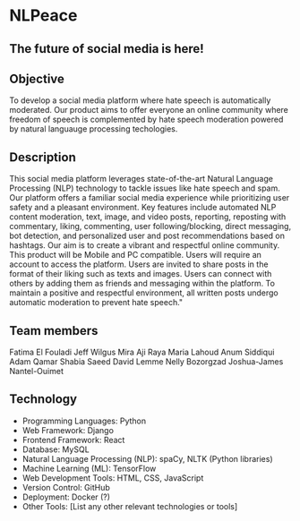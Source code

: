 # NLPeace

## The future of social media is here!

## Objective
To develop a social media platform where hate speech is automatically moderated. Our product aims to offer everyone an online community where 
freedom of speech is complemented by hate speech moderation powered by natural languauge processing techologies.

## Description

This social media platform leverages state-of-the-art Natural Language Processing (NLP) technology to tackle issues like hate speech and spam. 
Our platform offers a familiar social media experience while prioritizing user safety and a pleasant environment. Key features include automated 
NLP content moderation, text, image, and video posts, reporting, reposting with commentary, liking, commenting, user following/blocking, direct messaging, 
bot detection, and personalized user and post recommendations based on hashtags. Our aim is to create a vibrant and respectful online community.
This product will be Mobile and PC compatible. Users will require an account to access the platform. Users are invited to share posts in the format of
their liking such as texts and images. Users can connect with others by adding them as friends and messaging within the platform. To maintain a positive and 
respectful environment, all written posts undergo automatic moderation to prevent hate speech."

## Team members

Fatima El Fouladi 
Jeff Wilgus 
Mira Aji 
Raya Maria Lahoud
Anum Siddiqui 
Adam Qamar
Shabia Saeed 
David Lemme
Nelly Bozorgzad 
Joshua-James Nantel-Ouimet

## Technology

* Programming Languages: Python
* Web Framework: Django
* Frontend Framework: React
* Database: MySQL
* Natural Language Processing (NLP): spaCy, NLTK (Python libraries)
* Machine Learning (ML): TensorFlow
* Web Development Tools: HTML, CSS, JavaScript
* Version Control: GitHub
* Deployment: Docker (?)
* Other Tools: [List any other relevant technologies or tools]




